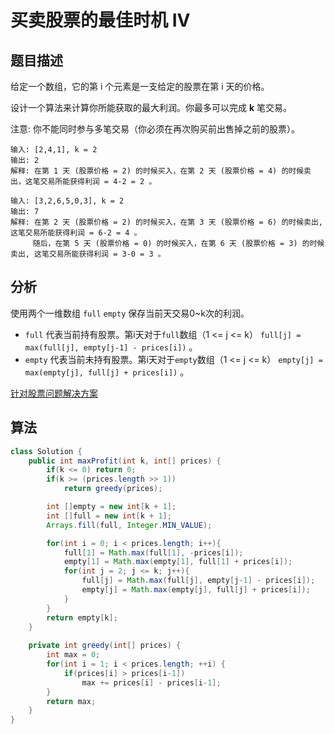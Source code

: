 # 买卖股票的最佳时机 IV

## 题目描述

给定一个数组，它的第 i 个元素是一支给定的股票在第 i 天的价格。

设计一个算法来计算你所能获取的最大利润。你最多可以完成 **k** 笔交易。

注意: 你不能同时参与多笔交易（你必须在再次购买前出售掉之前的股票）。

```
输入: [2,4,1], k = 2
输出: 2
解释: 在第 1 天 (股票价格 = 2) 的时候买入，在第 2 天 (股票价格 = 4) 的时候卖出，这笔交易所能获得利润 = 4-2 = 2 。

输入: [3,2,6,5,0,3], k = 2
输出: 7
解释: 在第 2 天 (股票价格 = 2) 的时候买入，在第 3 天 (股票价格 = 6) 的时候卖出, 这笔交易所能获得利润 = 6-2 = 4 。
     随后，在第 5 天 (股票价格 = 0) 的时候买入，在第 6 天 (股票价格 = 3) 的时候卖出, 这笔交易所能获得利润 = 3-0 = 3 。
```

## 分析

使用两个一维数组 `full` `empty` 保存当前天交易0~k次的利润。

* `full` 代表当前持有股票。第i天对于`full`数组（1 <= j <= k） `full[j] = max(full[j], empty[j-1] - prices[i])` 。
* `empty` 代表当前未持有股票。第i天对于`empty`数组（1 <= j <= k） `empty[j] = max(empty[j], full[j] + prices[i])` 。

[针对股票问题解决方案](https://leetcode-cn.com/problems/best-time-to-buy-and-sell-stock-with-transaction-fee/solution/yi-ge-fang-fa-tuan-mie-6-dao-gu-piao-wen-ti-by-l-2/)

## 算法

```java
class Solution {
    public int maxProfit(int k, int[] prices) {
        if(k <= 0) return 0;
        if(k >= (prices.length >> 1))
            return greedy(prices);

        int []empty = new int[k + 1];
        int []full = new int[k + 1];
        Arrays.fill(full, Integer.MIN_VALUE);

        for(int i = 0; i < prices.length; i++){
            full[1] = Math.max(full[1], -prices[i]);
            empty[1] = Math.max(empty[1], full[1] + prices[i]);
            for(int j = 2; j <= k; j++){
                full[j] = Math.max(full[j], empty[j-1] - prices[i]);
                empty[j] = Math.max(empty[j], full[j] + prices[i]);
            }
        }
        return empty[k];
    }
    
    private int greedy(int[] prices) {
        int max = 0;
        for(int i = 1; i < prices.length; ++i) {
            if(prices[i] > prices[i-1])
                max += prices[i] - prices[i-1];
        }
        return max;
    }
}
```
